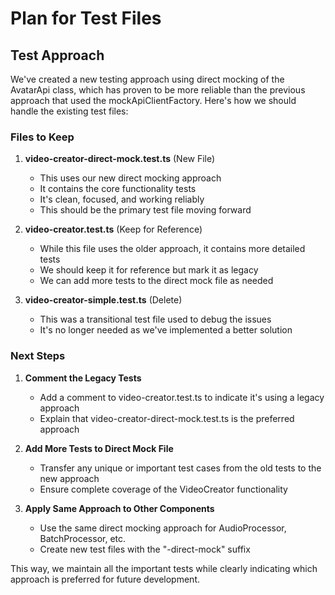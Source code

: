 # Plan for Test Files

## Test Approach

We've created a new testing approach using direct mocking of the AvatarApi class, which has proven to be more reliable than the previous approach that used the mockApiClientFactory. Here's how we should handle the existing test files:

### Files to Keep

1. **video-creator-direct-mock.test.ts** (New File)
   - This uses our new direct mocking approach
   - It contains the core functionality tests
   - It's clean, focused, and working reliably
   - This should be the primary test file moving forward

2. **video-creator.test.ts** (Keep for Reference)
   - While this file uses the older approach, it contains more detailed tests
   - We should keep it for reference but mark it as legacy
   - We can add more tests to the direct mock file as needed

3. **video-creator-simple.test.ts** (Delete)
   - This was a transitional test file used to debug the issues
   - It's no longer needed as we've implemented a better solution

### Next Steps

1. **Comment the Legacy Tests**
   - Add a comment to video-creator.test.ts to indicate it's using a legacy approach
   - Explain that video-creator-direct-mock.test.ts is the preferred approach

2. **Add More Tests to Direct Mock File**
   - Transfer any unique or important test cases from the old tests to the new approach
   - Ensure complete coverage of the VideoCreator functionality

3. **Apply Same Approach to Other Components**
   - Use the same direct mocking approach for AudioProcessor, BatchProcessor, etc.
   - Create new test files with the "-direct-mock" suffix

This way, we maintain all the important tests while clearly indicating which approach is preferred for future development.

